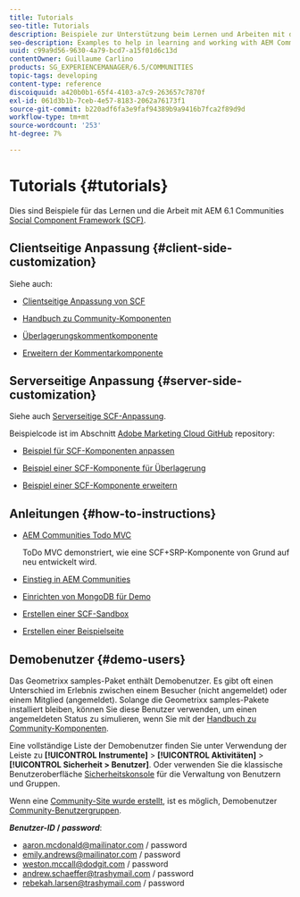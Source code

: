 ```yaml
---
title: Tutorials
seo-title: Tutorials
description: Beispiele zur Unterstützung beim Lernen und Arbeiten mit dem Social Component Framework (SCF) von AEM Communities
seo-description: Examples to help in learning and working with AEM Communities social component framework (SCF)
uuid: c99a9d56-9630-4a79-bcd7-a15f01d6c13d
contentOwner: Guillaume Carlino
products: SG_EXPERIENCEMANAGER/6.5/COMMUNITIES
topic-tags: developing
content-type: reference
discoiquuid: a420b0b1-65f4-4103-a7c9-263657c7870f
exl-id: 061d3b1b-7ceb-4e57-8183-2062a76173f1
source-git-commit: b220adf6fa3e9faf94389b9a9416b7fca2f89d9d
workflow-type: tm+mt
source-wordcount: '253'
ht-degree: 7%

---
```


# Tutorials {#tutorials}

Dies sind Beispiele für das Lernen und die Arbeit mit AEM 6.1 Communities [Social Component Framework (SCF)](scf.md).

## Clientseitige Anpassung {#client-side-customization}

Siehe auch:

* [Clientseitige Anpassung von SCF](client-customize.md)

* [Handbuch zu Community-Komponenten](components-guide.md)

* [Überlagerungskommentkomponente](overlay-comments.md)

* [Erweitern der Kommentarkomponente](extend-comments.md)

## Serverseitige Anpassung {#server-side-customization}

Siehe auch [Serverseitige SCF-Anpassung](server-customize.md).

Beispielcode ist im Abschnitt [Adobe Marketing Cloud GitHub](https://github.com/Adobe-Marketing-Cloud) repository:

* [Beispiel für SCF-Komponenten anpassen](https://github.com/Adobe-Marketing-Cloud/aem-scf-sample-components-customize)

* [Beispiel einer SCF-Komponente für Überlagerung](https://github.com/Adobe-Marketing-Cloud/aem-scf-sample-components-overlay)

* [Beispiel einer SCF-Komponente erweitern](https://github.com/Adobe-Marketing-Cloud/aem-scf-sample-components-extension)

## Anleitungen {#how-to-instructions}

* [AEM Communities Todo MVC](https://github.com/Adobe-Marketing-Cloud/aem-communities-todomvc-sample)

   ToDo MVC demonstriert, wie eine SCF+SRP-Komponente von Grund auf neu entwickelt wird.

* [Einstieg in AEM Communities](getting-started.md)

* [Einrichten von MongoDB für Demo](demo-mongo.md)

* [Erstellen einer SCF-Sandbox](an-scf-sandbox.md)

* [Erstellen einer Beispielseite](create-sample-page.md)

## Demobenutzer {#demo-users}

Das Geometrixx samples-Paket enthält Demobenutzer. Es gibt oft einen Unterschied im Erlebnis zwischen einem Besucher (nicht angemeldet) oder einem Mitglied (angemeldet). Solange die Geometrixx samples-Pakete installiert bleiben, können Sie diese Benutzer verwenden, um einen angemeldeten Status zu simulieren, wenn Sie mit der [Handbuch zu Community-Komponenten](components-guide.md).

Eine vollständige Liste der Demobenutzer finden Sie unter Verwendung der Leiste zu **[!UICONTROL Instrumente]** > **[!UICONTROL Aktivitäten]** > **[!UICONTROL Sicherheit > Benutzer]**. Oder verwenden Sie die klassische Benutzeroberfläche [Sicherheitskonsole](http://localhost:4502/useradmin) für die Verwaltung von Benutzern und Gruppen.

Wenn eine [Community-Site wurde erstellt](getting-started.md), ist es möglich, Demobenutzer [Community-Benutzergruppen](users.md).

***Benutzer-ID* / *password***:

* aaron.mcdonald@mailinator.com / password
* emily.andrews@mailinator.com / password
* weston.mccall@dodgit.com / password
* andrew.schaeffer@trashymail.com / password
* rebekah.larsen@trashymail.com / password
